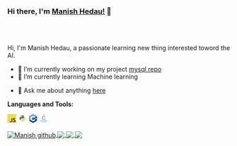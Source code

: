 
### Hi there, I'm [Manish Hedau!](https://manishhedau.github.io/portfolio/) 👋

<!-- <a href="https://codesandbox.io/u/anuraghazra">
  <img align="left" alt="Anurag Hazra | CodeSandbox" width="20px" src="https://raw.githubusercontent.com/anuraghazra/anuraghazra/master/assets/codesandbox.svg" />
</a>
<a href="https://twitter.com/anuraghazru">
  <img align="left" alt="Anurag Hazra | Twitter" width="21px" src="https://raw.githubusercontent.com/anuraghazra/anuraghazra/master/assets/twitter.svg" />
</a>
<a href="https://discord.gg/VK4k3Br">
  <img align="left" alt="Anurag's Discord" width="21px" src="https://raw.githubusercontent.com/anuraghazra/anuraghazra/master/assets/discord-round.svg" />
</a> -->

<br />
<br />

Hi, I'm Manish Hedau, a passionate learning new thing interested toword the AI.

- 🔭 I’m currently working on my project [mysql repo](https://github.com/manishhedau/mysql)
- 🌱 I’m currently learning Machine learning
<!-- - 👯 I’m looking to collaborate on [Github Readme Stats](https://github.com/anuraghazra/github-readme-stats) -->
- 💬 Ask me about anything [here](https://github.com/manishhedau/manishhedau/issues)

**Languages and Tools:**  

<code><img height="20" src="https://raw.githubusercontent.com/github/explore/80688e429a7d4ef2fca1e82350fe8e3517d3494d/topics/javascript/javascript.png"></code>
<code><img height="20" src="https://raw.githubusercontent.com/github/explore/80688e429a7d4ef2fca1e82350fe8e3517d3494d/topics/python/python.png"></code>
<code><img height="20" src="https://raw.githubusercontent.com/github/explore/80688e429a7d4ef2fca1e82350fe8e3517d3494d/topics/cpp/cpp.png"></code>
<code><img height="20" src="https://raw.githubusercontent.com/github/explore/5c058a388828bb5fde0bcafd4bc867b5bb3f26f3/topics/c/c.png"></code>

<!-- <code><img height="20" src="https://raw.githubusercontent.com/github/explore/80688e429a7d4ef2fca1e82350fe8e3517d3494d/topics/machine_learning/machine_learning.png"></code>
-->

<!--  for previous theme =  radical 
use this theme name instead of white-->


<a href="https://github.com/manishhedau/">
  <img align="center" src="https://github-readme-stats.anuraghazra1.vercel.app/api?username=manishhedau&show_icons=true&include_all_commits=true&theme=white" alt="Manish github" />
</a>
<a href="https://github.com/manishhedau/">
  <!-- Change the `github-readme-stats.anuraghazra1.vercel.app` to `github-readme-stats.vercel.app`  -->
  <img align="center" src="https://github-readme-stats.anuraghazra1.vercel.app/api/top-langs/?username=manishhedau&layout=compact&theme=white" />
</a>

<a href="https://github.com/manishhedau/portfolio">
  <!-- Change the `github-readme-stats.anuraghazra1.vercel.app` to `github-readme-stats.vercel.app`  -->
  <img align="center" src="https://github-readme-stats.anuraghazra1.vercel.app/api/pin/?username=manishhedau&repo=portfolio&theme=white" />
</a>    
<a href="https://github.com/manishhedau/manishhedau.github.io">
  <!-- Change the `github-readme-stats.anuraghazra1.vercel.app` to `github-readme-stats.vercel.app`  -->
  <img align="center" src="https://github-readme-stats.anuraghazra1.vercel.app/api/pin/?username=manishhedau&repo=manishhedau.github.io&theme=white" />
</a>
